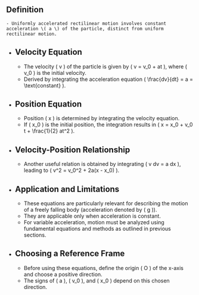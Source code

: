 ## Definition
	- Uniformly accelerated rectilinear motion involves constant acceleration \( a \) of the particle, distinct from uniform rectilinear motion.
- ## Velocity Equation
	- The velocity \( v \) of the particle is given by \( v = v_0 + at \), where \( v_0 \) is the initial velocity.
	- Derived by integrating the acceleration equation \( \frac{dv}{dt} = a = \text{constant} \).
- ## Position Equation
	- Position \( x \) is determined by integrating the velocity equation.
	- If \( x_0 \) is the initial position, the integration results in \( x = x_0 + v_0 t + \frac{1}{2} at^2 \).
- ## Velocity-Position Relationship
	- Another useful relation is obtained by integrating \( v dv = a dx \), leading to \( v^2 = v_0^2 + 2a(x - x_0) \).
- ## Application and Limitations
	- These equations are particularly relevant for describing the motion of a freely falling body (acceleration denoted by \( g \)).
	- They are applicable only when acceleration is constant.
	- For variable acceleration, motion must be analyzed using fundamental equations and methods as outlined in previous sections.
- ## Choosing a Reference Frame
	- Before using these equations, define the origin \( O \) of the x-axis and choose a positive direction.
	- The signs of \( a \), \( v_0 \), and \( x_0 \) depend on this chosen direction.